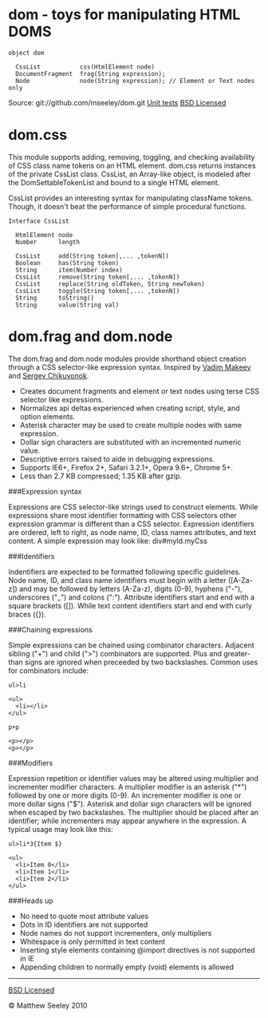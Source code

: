 dom - toys for manipulating HTML DOMS
=====================================

    object dom

      CssList           css(HtmlElement node)
      DocumentFragment  frag(String expression);
      Node              node(String expression); // Element or Text nodes only

Source: git://github.com/mseeley/dom.git
[Unit tests](http://github.com/mseeley/dom/blob/master/src-test/)
[BSD Licensed](http://github.com/mseeley/dom/tree/master/LICENSE)

dom.css
=======

This module supports adding, removing, toggling, and checking availability of CSS class name tokens on an HTML element. dom.css returns instances of the private CssList class.  CssList, an Array-like object, is modeled after the DomSettableTokenList and bound to a single HTML element.

CssList provides an interesting syntax for manipulating className tokens. Though, it doesn't beat the performance of simple procedural functions.

    Interface CssList

      HtmlElement node
      Number      length

      CssList     add(String token[,... ,tokenN])
      Boolean     has(String token)
      String      item(Number index)
      CssList     remove(String token[,... ,tokenN])
      CssList     replace(String oldToken, String newToken)
      CssList     toggle(String token[,... ,tokenN])
      String      toString()
      String      value(String val)

dom.frag and dom.node
=====================

The dom.frag and dom.node modules provide shorthand object creation through a CSS selector-like expression syntax.  Inspired by [Vadim Makeev](http://pepelsbey.net/2009/04/zen-coding-concept/) and [Sergey Chikuyonok](http://www.smashingmagazine.com/2009/11/21/zen-coding-a-new-way-to-write-html-code/).

- Creates document fragments and element or text nodes using terse CSS selector like expressions.
- Normalizes api deltas experienced when creating script, style, and option elements.
- Asterisk character may be used to create multiple nodes with same expression.
- Dollar sign characters are substituted with an incremented numeric value.
- Descriptive errors raised to aide in debugging expressions.
- Supports IE6+, Firefox 2+, Safari 3.2.1+, Opera 9.6+, Chrome 5+.
- Less than 2.7 KB compressed; 1.35 KB after gzip.

###Expression syntax

Expressions are CSS selector-like strings used to construct elements. While expressions share most identifier formatting with CSS selectors other expression grammar is different than a CSS selector. Expression identifiers are ordered, left to right, as node name, ID, class names attributes, and text content. A simple expression may look like: div#myId.myCss

###Identifiers

Indentifiers are expected to be formatted following specific guidelines. Node name, ID, and class name identifiers must begin with a letter ([A-Za-z]) and may be followed by letters (A-Za-z), digits (0-9), hyphens ("-"), underscores ("_") and colons (":"). Attribute identifiers start and end with a square brackets ([]). While text content identifiers start and end with curly braces ({}).

###Chaining expressions

Simple expressions can be chained using combinator characters. Adjacent sibling ("+") and child (">") combinators are supported. Plus and greater-than signs are ignored when preceeded by two backslashes. Common uses for combinators include:

    ul>li

    <ul>
      <li></li>
    </ul>

    p+p

    <p></p>
    <p></p>

###Modifiers

Expression repetition or identifier values may be altered using multiplier and incrementer modifier characters. A multiplier modifier is an asterisk ("*") followed by one or more digits (0-9). An incrementer modifier is one or more dollar signs ("$"). Asterisk and dollar sign characters will be ignored when escaped by two backslashes. The multiplier should be placed after an identifier; while incrementers may appear anywhere in the expression. A typical usage may look like this:

    ul>li*3{Item $}

    <ul>
      <li>Item 0</li>
      <li>Item 1</li>
      <li>Item 2</li>
    </ul>

###Heads up

- No need to quote most attribute values
- Dots in ID identifiers are not supported
- Node names do not support incrementers, only multipliers
- Whitespace is only permitted in text content
- Inserting style elements containing @import directives is not supported in IE
- Appending children to normally empty (void) elements is allowed

---

[BSD Licensed](http://github.com/mseeley/dom/tree/master/LICENSE)

&copy; Matthew Seeley 2010
